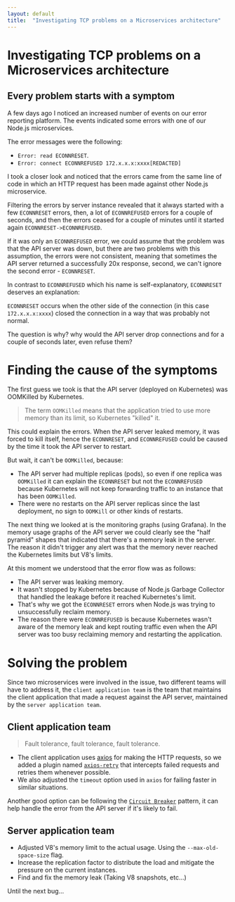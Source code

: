 ```yaml
---
layout: default
title:  "Investigating TCP problems on a Microservices architecture"
---
```


# Investigating TCP problems on a Microservices architecture

## Every problem starts with a symptom
A few days ago I noticed an increased number of events on our error reporting platform. The events indicated some errors with one of our Node.js microservices.

The error messages were the following:
- `Error: read ECONNRESET`. 
- `Error: connect ECONNREFUSED 172.x.x.x:xxxx[REDACTED]`

I took a closer look and noticed that the errors came from the same line of code in which an HTTP request has been made against other Node.js microservice.

Filtering the errors by server instance revealed that it always started with a few `ECONNRESET` errors, then, a lot of `ECONNREFUSED` errors for a couple of seconds, and then the errors ceased for a couple of minutes until it started again `ECONNRESET->ECONNREFUSED`.

If it was only an `ECONNREFUSED` error, we could assume that the problem was that the API server was down, but there are two problems with this assumption, the errors were not consistent, meaning that sometimes the API server returned a successfully 20x response, second, we can't ignore the second error - `ECONNRESET`.

In contrast to `ECONNREFUSED` which his name is self-explanatory, `ECONNRESET` deserves an explanation:

`ECONNRESET` occurs when the other side of the connection (in this case `172.x.x.x:xxxx`) closed the connection in a way that was probably not normal.

The question is why? why would the API server drop connections and for a couple of seconds later, even refuse them?

# Finding the cause of the symptoms
The first guess we took is that the API server (deployed on Kubernetes) was OOMKilled by Kubernetes.

> The term `OOMKilled` means that the application tried to use more memory than its limit, so Kubernetes "killed" it.

This could explain the errors. When the API server leaked memory, it was forced to kill itself, hence the `ECONNRESET`, and `ECONNREFUSED` could be caused by the time it took the API server to restart.

But wait, it can't be `OOMKilled`, because:
- The API server had multiple replicas (pods), so even if one replica was `OOMKilled` it can explain the `ECONNRESET` but not the `ECONNREFUSED` because Kubernetes will not keep forwarding traffic to an instance that has been `OOMKilled`. 
- There were no restarts on the API server replicas since the last deployment, no sign to `OOMKill` or other kinds of restarts.

The next thing we looked at is the monitoring graphs (using Grafana). In the memory usage graphs of the API server we could clearly see the "half pyramid" shapes that indicated that there's a memory leak in the server. The reason it didn't trigger any alert was that the memory never reached the Kubernetes limits but V8's limits.

At this moment we understood that the error flow was as follows:
- The API server was leaking memory.
- It wasn't stopped by Kubernetes because of Node.js Garbage Collector that handled the leakage before it reached Kubernetes's limit.
- That's why we got the `ECONNRESET` errors when Node.js was trying to unsuccessfully reclaim memory.
- The reason there were `ECONNREFUSED` is because Kubernetes wasn't aware of the memory leak and kept routing traffic even when the API server was too busy reclaiming memory and restarting the application.

# Solving the problem

Since two microservices were involved in the issue, two different teams will have to address it, the `client application team` is the team that maintains the client application that made a request against the API server, maintained by the `server application team`.

## Client application team
> Fault tolerance, fault tolerance, fault tolerance.
- The client application uses [axios](https://axios-http.com/) for making the HTTP requests, so we added a plugin named [`axios-retry`](https://github.com/softonic/axios-retry) that intercepts failed requests and retries them whenever possible.
- We also adjusted the `timeout` option used in `axios` for failing faster in similar situations.

Another good option can be following the [`Circuit Breaker`](https://martinfowler.com/bliki/CircuitBreaker.html) pattern, it can help handle the error from the API server if it's likely to fail.


## Server application team
- Adjusted V8's memory limit to the actual usage. Using the `--max-old-space-size` flag.
- Increase the replication factor to distribute the load and mitigate the pressure on the current instances.
- Find and fix the memory leak (Taking V8 snapshots, etc...)


Until the next bug...